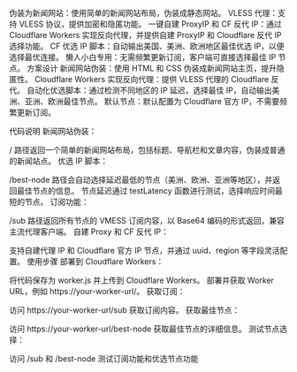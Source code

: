 伪装为新闻网站：使用简单的新闻网站布局，伪装成静态网站。
VLESS 代理：支持 VLESS 协议，提供加密和隐匿功能。
一键自建 ProxyIP 和 CF 反代 IP：通过 Cloudflare Workers 实现反向代理，并提供自建 ProxyIP 和 Cloudflare 反代 IP 选择功能。
CF 优选 IP 脚本：自动输出美国、美洲、欧洲地区最佳优选 IP，以便选择最优连接。
懒人小白专用：无需频繁更新订阅，客户端可直接选择最佳 IP 节点。
方案设计
新闻网站伪装：使用 HTML 和 CSS 伪装成新闻网站主页，提升隐匿性。
Cloudflare Workers 实现反向代理：提供 VLESS 代理的 Cloudflare 反代。
自动化优选脚本：通过检测不同地区的 IP 延迟，选择最佳 IP，自动输出美洲、亚洲、欧洲最佳节点。
默认节点：默认配置为 Cloudflare 官方 IP，不需要频繁更新订阅。



代码说明
新闻网站伪装：

/ 路径返回一个简单的新闻网站布局，包括标题、导航栏和文章内容，伪装成普通的新闻站点。
优选 IP 脚本：

/best-node 路径会自动选择延迟最低的节点（美洲、欧洲、亚洲等地区），并返回最佳节点的信息。
节点延迟通过 testLatency 函数进行测试，选择响应时间最短的节点。
订阅功能：

/sub 路径返回所有节点的 VMESS 订阅内容，以 Base64 编码的形式返回，兼容主流代理客户端。
自建 Proxy 和 CF 反代 IP：

支持自建代理 IP 和 Cloudflare 官方 IP 节点，并通过 uuid、region 等字段灵活配置。
使用步骤
部署到 Cloudflare Workers：

将代码保存为 worker.js 并上传到 Cloudflare Workers。
部署并获取 Worker URL，例如 https://your-worker-url/。
获取订阅：

访问 https://your-worker-url/sub 获取订阅内容。
获取最佳节点：

访问 https://your-worker-url/best-node 获取最佳节点的详细信息。
测试节点选择：

访问 /sub 和 /best-node 测试订阅功能和优选节点功能
